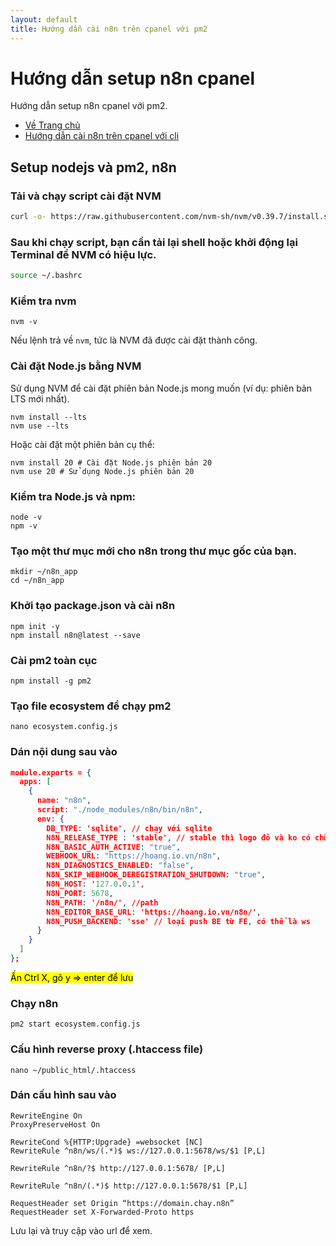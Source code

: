 ```yaml
---
layout: default
title: Hướng dẫn cài n8n trên cpanel với pm2
---
```


<!-- @format -->

# Hướng dẫn setup n8n cpanel

Hướng dẫn setup n8n cpanel với pm2.

- [Về Trang chủ](../)
- [Hướng dẫn cài n8n trên cpanel với cli](../cli/)

## Setup nodejs và pm2, n8n

### Tải và chạy script cài đặt NVM

```bash
curl -o- https://raw.githubusercontent.com/nvm-sh/nvm/v0.39.7/install.sh | bash
```

### Sau khi chạy script, bạn cần tải lại shell hoặc khởi động lại Terminal để NVM có hiệu lực.

```bash
source ~/.bashrc
```

### Kiểm tra nvm

```
nvm -v
```

Nếu lệnh trả về `nvm`, tức là NVM đã được cài đặt thành công.

### Cài đặt Node.js bằng NVM

Sử dụng NVM để cài đặt phiên bản Node.js mong muốn (ví dụ: phiên bản LTS mới nhất).

```
nvm install --lts
nvm use --lts
```

Hoặc cài đặt một phiên bản cụ thể:

```
nvm install 20 # Cài đặt Node.js phiên bản 20
nvm use 20 # Sử dụng Node.js phiên bản 20
```

### Kiểm tra Node.js và npm:

```
node -v
npm -v
```

### Tạo một thư mục mới cho n8n trong thư mục gốc của bạn.

```
mkdir ~/n8n_app
cd ~/n8n_app
```

### Khởi tạo package.json và cài n8n

```
npm init -y
npm install n8n@latest --save
```

### Cài pm2 toàn cục

```
npm install -g pm2
```

### Tạo file ecosystem để chạy pm2

```
nano ecosystem.config.js
```

### Dán nội dung sau vào

```json
module.exports = {
  apps: [
    {
      name: "n8n",
      script: "./node_modules/n8n/bin/n8n",
      env: {
        DB_TYPE: 'sqlite', // chạy với sqlite
        N8N_RELEASE_TYPE : 'stable', // stable thì logo đỏ và ko có chữ Dev
        N8N_BASIC_AUTH_ACTIVE: "true",
        WEBHOOK_URL: "https://hoang.io.vn/n8n",
        N8N_DIAGNOSTICS_ENABLED: "false",
        N8N_SKIP_WEBHOOK_DEREGISTRATION_SHUTDOWN: "true",
        N8N_HOST: '127.0.0.1',
        N8N_PORT: 5678,
        N8N_PATH: '/n8n/', //path
        N8N_EDITOR_BASE_URL: 'https://hoang.io.vn/n8n/',
        N8N_PUSH_BACKEND: 'sse' // loại push BE từ FE, có thể là ws
      }
    }
  ]
};
```

<mark>Ấn Ctrl X, gõ y => enter để lưu</mark>

### Chạy n8n

```
pm2 start ecosystem.config.js
```

### Cấu hình reverse proxy (.htaccess file)

```
nano ~/public_html/.htaccess
```

### Dán cấu hình sau vào

```
RewriteEngine On
ProxyPreserveHost On

RewriteCond %{HTTP:Upgrade} =websocket [NC]
RewriteRule ^n8n/ws/(.*)$ ws://127.0.0.1:5678/ws/$1 [P,L]

RewriteRule ^n8n/?$ http://127.0.0.1:5678/ [P,L]

RewriteRule ^n8n/(.*)$ http://127.0.0.1:5678/$1 [P,L]

RequestHeader set Origin “https://domain.chay.n8n”
RequestHeader set X-Forwarded-Proto https
```

Lưu lại và truy cập vào url để xem.
